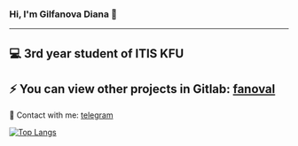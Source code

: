 ### Hi, I'm Gilfanova Diana 👋
---
💻 3rd year student of ITIS KFU
---
⚡ You can view other projects in Gitlab: [fanoval](https://gitlab.com/fanoval)
---
📧 Contact with me: [telegram](https://t.me/gilfanovaaaa)


[![Top Langs](https://github-readme-stats.vercel.app/api/top-langs/?username=dgilfanova&layout=compact)](https://github.com/dgilfanova/github-readme-stats)
